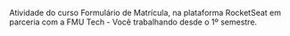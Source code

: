 Atividade do curso Formulário de Matrícula, na plataforma RocketSeat em parceria com a FMU Tech - Você trabalhando desde o 1º semestre.
